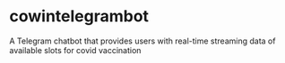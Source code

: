# cowintelegrambot
A Telegram chatbot that provides users with real-time streaming data of available slots for covid vaccination
